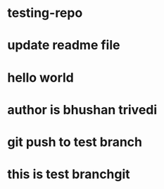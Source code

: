 # testing-repo
# update readme file
# hello world
# author is bhushan trivedi
# git push to test branch
# this is test branchgit